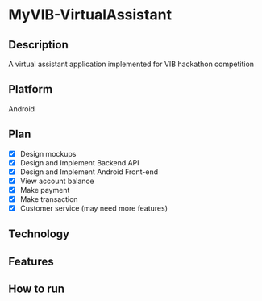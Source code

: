 # MyVIB-VirtualAssistant

## Description
A virtual assistant application implemented for VIB hackathon competition

## Platform
Android

## Plan
- [x] Design mockups
- [x] Design and Implement Backend API
- [x] Design and Implement Android Front-end
- [x] View account balance
- [x] Make payment
- [x] Make transaction
- [x] Customer service (may need more features)

## Technology

## Features

## How to run
